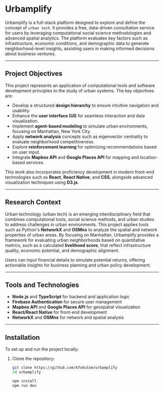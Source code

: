 # Urbamplify

Urbamplify is a full-stack platform designed to explore and define the concept of `urban tech`. It provides a free, data-driven consultation service for users by leveraging computational social science methodologies and advanced spatial analytics. The platform evaluates key factors such as infrastructure, economic conditions, and demographic data to generate neighborhood-level insights, assisting users in making informed decisions about business ventures.

---

## Project Objectives

This project represents an application of computational tools and software development principles to the study of urban systems. The key objectives are:

- Develop a structured **design hierarchy** to ensure intuitive navigation and usability.
- Enhance the **user interface (UI)** for seamless interaction and data visualization.
- Implement **agent-based modeling** to simulate urban environments, focusing on Manhattan, New York City.
- Apply **network analysis** concepts such as eigenvector centrality to evaluate neighborhood competitiveness.
- Explore **reinforcement learning** for optimizing recommendations based on user input.
- Integrate **Mapbox API** and **Google Places API** for mapping and location-based services.

This work also incorporates proficiency development in modern front-end technologies such as **React**, **React Native**, and **CSS**, alongside advanced visualization techniques using **D3.js**.

---

## Research Context

Urban technology (urban tech) is an emerging interdisciplinary field that combines computational tools, social science methods, and urban studies to address challenges in urban environments. This project applies tools such as Python's **NetworkX** and **OSMnx** to analyze the spatial and network properties of urban areas. By focusing on Manhattan, Urbamplify provides a framework for evaluating urban neighborhoods based on quantitative metrics, such as a calculated **livelihood score**, that reflect infrastructure quality, economic potential, and demographic alignment.

Users can input financial details to simulate potential returns, offering actionable insights for business planning and urban policy development.

---

## Tools and Technologies

- **Node.js** and **TypeScript** for backend and application logic
- **Firebase Authentication** for secure user management
- **Mapbox API** and **Google Places API** for geospatial visualization
- **React/React Native** for front-end development
- **NetworkX** and **OSMnx** for network and spatial analysis

---

## Installation

To set up and run the project locally:

1. Clone the repository:
   ```bash
   git clone https://github.com/kfukutom/urbamplify
   cd urbamplify

   npm install
   npm run dev